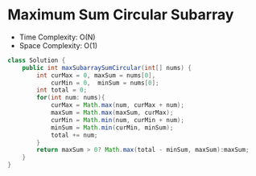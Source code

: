# Maximum Sum Circular Subarray

- Time Complexity: O(N)
- Space Complexity: O(1)

```java
class Solution {
    public int maxSubarraySumCircular(int[] nums) {
        int curMax = 0, maxSum = nums[0],
            curMin = 0,  minSum = nums[0];
        int total = 0;
        for(int num: nums){
            curMax = Math.max(num, curMax + num);
            maxSum = Math.max(maxSum, curMax);
            curMin = Math.min(num, curMin + num);
            minSum = Math.min(curMin, minSum);
            total += num;
        }
        return maxSum > 0? Math.max(total - minSum, maxSum):maxSum;
    }
}
```
